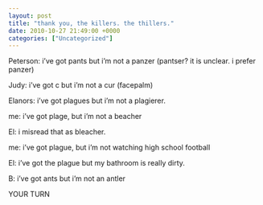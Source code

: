 ```yaml
---
layout: post
title: "thank you, the killers. the thillers."
date: 2010-10-27 21:49:00 +0000
categories: ["Uncategorized"]
---
```


Peterson: i’ve got pants but i’m not a panzer (pantser? it is unclear. i prefer panzer)

Judy: i’ve got c but i’m not a cur (facepalm)

Elanors: i’ve got plagues but i’m not a plagierer.

me: i’ve got plage, but i’m not a beacher

El: i misread that as bleacher.

me: i’ve got plague, but i’m not watching high school football

El: i’ve got the plague but my bathroom is really dirty.

B: i’ve got ants but i’m not an antler

YOUR TURN